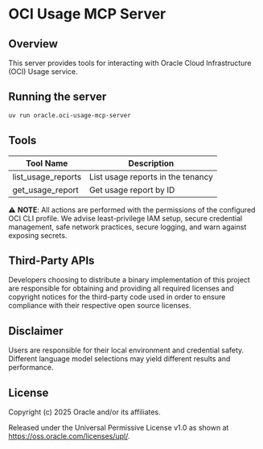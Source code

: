 # OCI Usage MCP Server

## Overview

This server provides tools for interacting with Oracle Cloud Infrastructure (OCI) Usage service.

## Running the server
```sh
uv run oracle.oci-usage-mcp-server
```

## Tools
| Tool Name | Description |
| --- | --- |
| list_usage_reports | List usage reports in the tenancy |
| get_usage_report | Get usage report by ID |

⚠️ **NOTE**: All actions are performed with the permissions of the configured OCI CLI profile. We advise least-privilege IAM setup, secure credential management, safe network practices, secure logging, and warn against exposing secrets.

## Third-Party APIs

Developers choosing to distribute a binary implementation of this project are responsible for obtaining and providing all required licenses and copyright notices for the third-party code used in order to ensure compliance with their respective open source licenses.

## Disclaimer

Users are responsible for their local environment and credential safety. Different language model selections may yield different results and performance.

## License

Copyright (c) 2025 Oracle and/or its affiliates.
 
Released under the Universal Permissive License v1.0 as shown at  
<https://oss.oracle.com/licenses/upl/>.
